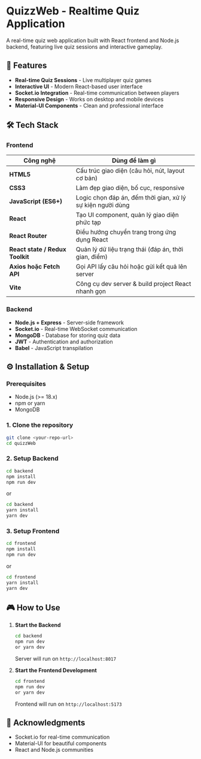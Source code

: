 # QuizzWeb - Realtime Quiz Application

A real-time quiz web application built with React frontend and Node.js backend, featuring live quiz sessions and interactive gameplay.

## 🚀 Features

- **Real-time Quiz Sessions** - Live multiplayer quiz games
- **Interactive UI** - Modern React-based user interface
- **Socket.io Integration** - Real-time communication between players
- **Responsive Design** - Works on desktop and mobile devices
- **Material-UI Components** - Clean and professional interface

## 🛠️ Tech Stack

### Frontend
| Công nghệ                       | Dùng để làm gì                                             |
| ------------------------------- | ---------------------------------------------------------- |
| **HTML5**                       | Cấu trúc giao diện (câu hỏi, nút, layout cơ bản)           |
| **CSS3**                        | Làm đẹp giao diện, bố cục, responsive                      |
| **JavaScript (ES6+)**           | Logic chọn đáp án, đếm thời gian, xử lý sự kiện người dùng |
| **React**                       | Tạo UI component, quản lý giao diện phức tạp               |
| **React Router**                | Điều hướng chuyển trang trong ứng dụng React               |
| **React state / Redux Toolkit** | Quản lý dữ liệu trạng thái (đáp án, thời gian, điểm)       |
| **Axios hoặc Fetch API**        | Gọi API lấy câu hỏi hoặc gửi kết quả lên server            |
| **Vite**                        | Công cụ dev server & build project React nhanh gọn         |


### Backend
- **Node.js + Express** - Server-side framework
- **Socket.io** - Real-time WebSocket communication
- **MongoDB** - Database for storing quiz data
- **JWT** - Authentication and authorization
- **Babel** - JavaScript transpilation


## ⚙️ Installation & Setup

### Prerequisites
- Node.js (>= 18.x)
- npm or yarn
- MongoDB

### 1. Clone the repository
```bash
git clone <your-repo-url>
cd quizzWeb
```

### 2. Setup Backend
```bash
cd backend
npm install
npm run dev
```
or 
```bash
cd backend
yarn install
yarn dev
```

### 3. Setup Frontend
```bash
cd frontend
npm install
npm run dev
```
or 
```bash
cd frontend
yarn install
yarn dev
```

## 🎮 How to Use

1. **Start the Backend**
   ```bash
   cd backend
   npm run dev
   or yarn dev
   ```
   Server will run on `http://localhost:8017`

2. **Start the Frontend Development**
   ```bash
   cd frontend
   npm run dev
   or yarn dev
   ```
   Frontend will run on `http://localhost:5173`


## 🙏 Acknowledgments

- Socket.io for real-time communication
- Material-UI for beautiful components
- React and Node.js communities
